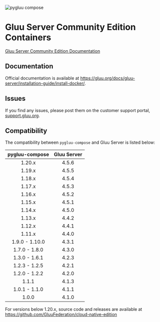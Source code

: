 ![pygluu compose](https://github.com/GluuFederation/community-edition-containers/workflows/pygluu%20compose/badge.svg?branch=4.5)
# Gluu Server Community Edition Containers

[Gluu Server Community Edition Documentation](https://gluu.org/docs/gluu-server/)

## Documentation

Official documentation is available at https://gluu.org/docs/gluu-server/installation-guide/install-docker/.

## Issues

If you find any issues, please post them on the customer support portal, [support.gluu.org](https://support.gluu.org).

## Compatibility

The compatibility between `pygluu-compose` and Gluu Server is listed below:

| pygluu-compose    | Gluu Server   |
|:-----------------:|:-------------:|
| 1.20.x            | 4.5.6         |
| 1.19.x            | 4.5.5         |
| 1.18.x            | 4.5.4         |
| 1.17.x            | 4.5.3         |
| 1.16.x            | 4.5.2         |
| 1.15.x            | 4.5.1         |
| 1.14.x            | 4.5.0         |
| 1.13.x            | 4.4.2         |
| 1.12.x            | 4.4.1         |
| 1.11.x            | 4.4.0         |
| 1.9.0 - 1.10.0    | 4.3.1         |
| 1.7.0 - 1.8.0     | 4.3.0         |
| 1.3.0 - 1.6.1     | 4.2.3         |
| 1.2.3 - 1.2.5     | 4.2.1         |
| 1.2.0 - 1.2.2     | 4.2.0         |
| 1.1.1             | 4.1.3         |
| 1.0.1 - 1.1.0     | 4.1.1         |
| 1.0.0             | 4.1.0         |

For versions below 1.20.x, source code and releases are available at https://github.com/GluuFederation/cloud-native-edition
